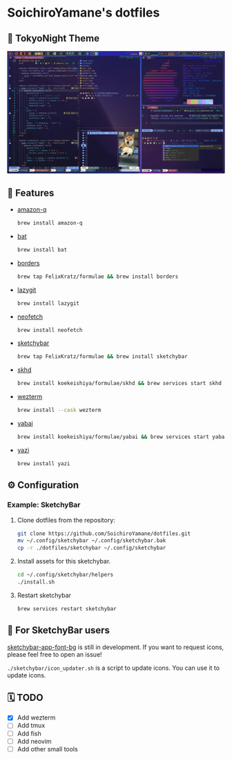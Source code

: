# SoichiroYamane's dotfiles

## 🌃 TokyoNight Theme

![Preview](./imgs/screen_shot_edit.jpg)

## 🍺 Features

- [amazon-q](https://aws.amazon.com/q/developer/)

    ```bash
    brew install amazon-q
    ```

- [bat](https://github.com/sharkdp/bat)

    ```bash
    brew install bat
    ```

- [borders](https://github.com/FelixKratz/JankyBorders)

    ```bash
    brew tap FelixKratz/formulae && brew install borders
    ```

- [lazygit](https://github.com/jesseduffield/lazygit)

    ```bash
    brew install lazygit
    ```

- [neofetch](https://github.com/dylanaraps/neofetch)

    ```bash
    brew install neofetch
    ```

- [sketchybar](https://github.com/FelixKratz/SketchyBar)

    ```bash
    brew tap FelixKratz/formulae && brew install sketchybar
    ```

- [skhd](https://github.com/koekeishiya/skhd)

    ```bash
    brew install koekeishiya/formulae/skhd && brew services start skhd
    ```

- [wezterm](https://github.com/wez/wezterm)

    ```bash
    brew install --cask wezterm
    ```

- [yabai](https://github.com/koekeishiya/yabai)

    ```bash
    brew install koekeishiya/formulae/yabai && brew services start yabai
    ```

- [yazi](https://github.com/sxyazi/yazi)

    ```bash
    brew install yazi
    ```

## ⚙️ Configuration

### Example: SketchyBar

1. Clone dotfiles from the repository:

    ```bash
    git clone https://github.com/SoichiroYamane/dotfiles.git
    mv ~/.config/sketchybar ~/.config/sketchybar.bak
    cp -r ./dotfiles/sketchybar ~/.config/sketchybar
    ```

2. Install assets for this sketchybar.

    ```bash
    cd ~/.config/sketchybar/helpers
    ./install.sh
    ```

3. Restart sketchybar

    ```bash
    brew services restart sketchybar
    ```

## 🍹 For SketchyBar users

[sketchybar-app-font-bg](https://github.com/SoichiroYamane/sketchybar-app-font-bg) is still in development. If you want to request icons, please feel free to open an issue!

`./sketchybar/icon_updater.sh` is a script to update icons. You can use it to update icons.

## 🗓️ TODO

- [x] Add wezterm
- [ ] Add tmux
- [ ] Add fish
- [ ] Add neovim
- [ ] Add other small tools
